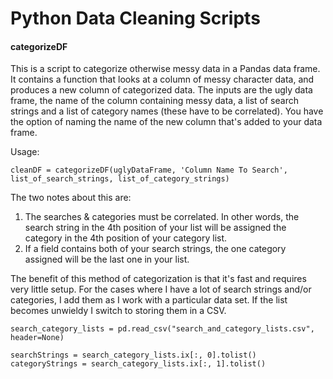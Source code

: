 Python Data Cleaning Scripts
============================

#### categorizeDF
This is a script to categorize otherwise messy data in a Pandas data frame. It contains a function that looks at a column of messy character data, and produces a new column of categorized data. The inputs are the ugly data frame, the name of the column containing messy data, a list of search strings and a list of category names (these have to be correlated). You have the option of naming the name of the new column that's added to your data frame.

Usage:

    cleanDF = categorizeDF(uglyDataFrame, 'Column Name To Search', list_of_search_strings, list_of_category_strings)

The two notes about this are:

1. The searches & categories must be correlated. In other words, the search string in the 4th position of your list will be assigned the category in the 4th position of your category list.
2. If a field contains both of your search strings, the one category assigned will be the last one in your list.

The benefit of this method of categorization is that it's fast and requires very little setup. For the cases where I have a lot of search strings and/or categories, I add them as I work with a particular data set. If the list becomes unwieldy I switch to storing them in a CSV.

    search_category_lists = pd.read_csv("search_and_category_lists.csv", header=None)

    searchStrings = search_category_lists.ix[:, 0].tolist()
    categoryStrings = search_category_lists.ix[:, 1].tolist()